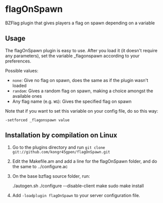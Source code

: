 flagOnSpawn
===========

BZFlag plugin that gives players a flag on spawn depending on a variable

Usage
-----

The flagOnSpawn plugin is easy to use. After you load it (it doesn't require any parameters), set the variable _flagonspawn according to your preferences.

Possible values:
* `none`: Give no flag on spawn, does the same as if the plugin wasn't loaded
* `random`: Gives a random flag on spawn, making a choice amongst the available ones
* Any flag name (e.g. `WG`): Gives the specified flag on spawn

Note that if you want to set this variable on your config file, do so this way:

    -setforced _flagonspawn value

Installation by compilation on Linux
------------------------------------

1. Go to the plugins directory and run `git clone git://github.com/kongr45gpen/flagOnSpawn.git`
2. Edit the Makefile.am and add a line for the flagOnSpawn folder, and do the same to ../configure.ac
3. On the base bzflag source folder, run:

    ./autogen.sh
    ./configure --disable-client
    make
    sudo make install

4. Add `-loadplugin flagOnSpawn` to your server configuration file.
